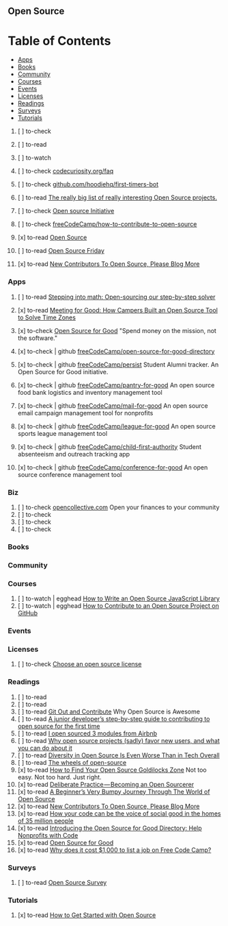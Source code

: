 ## Open Source

# Table of Contents
<!-- MarkdownTOC depth=4 -->
  - [Apps](#apps)
  - [Books](#books)
  - [Community](#community)
  - [Courses](#courses)
  - [Events](#events)
  - [Licenses](#licenses)
  - [Readings](#readings)
  - [Surveys](#surveys)
  - [Tutorials](#tutorials)
<!-- /MarkdownTOC -->

  1. [ ] to-check []()
  1. [ ] to-read []()
  1. [ ] to-watch []()

  1. [ ] to-check [codecuriosity.org/faq](https://codecuriosity.org/faq)
  1. [ ] to-check [github.com/hoodiehq/first-timers-bot](https://github.com/hoodiehq/first-timers-bot)

  1. [ ] to-read [The really big list of really interesting Open Source projects.](https://medium.com/@likid.geimfari/the-list-of-interesting-open-source-projects-2daaa2153f7c)

  1. [ ] to-check [Open source Initiative](https://opensource.org/)
  1. [ ] to-check [freeCodeCamp/how-to-contribute-to-open-source](https://github.com/freeCodeCamp/how-to-contribute-to-open-source)

  1. [x] to-read [Open Source](https://www.samjarman.co.nz/blog/open-source)

  1. [ ] to-read [Open Source Friday](https://opensourcefriday.com/)
  1. [x] to-read [New Contributors To Open Source, Please Blog More](https://dev.to/shubheksha/new-contributors-to-open-source-please-blog-more)

### Apps

  1. [ ] to-read [Stepping into math: Open-sourcing our step-by-step solver](https://blog.socratic.org/stepping-into-math-open-sourcing-our-step-by-step-solver-9b5da066ae36)

  1. [x] to-read [Meeting for Good: How Campers Built an Open Source Tool to Solve Time Zones](https://medium.freecodecamp.org/how-we-built-an-open-source-tool-that-helps-you-schedule-calls-across-time-zones-f8e6bce8455d)

  1. [x] to-check [Open Source for Good](https://www.freecodecamp.org/nonprofits/) "Spend money on the mission, not the software."
  1. [x] to-check | github [freeCodeCamp/open-source-for-good-directory](https://github.com/freeCodeCamp/open-source-for-good-directory)

  1. [x] to-check | github [freeCodeCamp/persist](https://github.com/freeCodeCamp/persist) Student Alumni tracker. An Open Source for Good initiative.
  1. [x] to-check | github [freeCodeCamp/pantry-for-good](https://github.com/freeCodeCamp/pantry-for-good) An open source food bank logistics and inventory management tool
  1. [x] to-check | github [freeCodeCamp/mail-for-good](https://github.com/freeCodeCamp/mail-for-good) An open source email campaign management tool for nonprofits
  1. [x] to-check | github [freeCodeCamp/league-for-good](https://github.com/freeCodeCamp/league-for-good) An open source sports league management tool
  1. [x] to-check | github [freeCodeCamp/child-first-authority](https://github.com/freeCodeCamp/child-first-authority) Student absenteeism and outreach tracking app
  1. [x] to-check | github [freeCodeCamp/conference-for-good](https://github.com/freeCodeCamp/conference-for-good) An open source conference management tool

### Biz

  1. [ ] to-check [opencollective.com](https://opencollective.com/) Open your finances to your community
  1. [ ] to-check []()
  1. [ ] to-check []()
  1. [ ] to-check []()


### Books

### Community

### Courses

  1. [ ] to-watch | egghead [How to Write an Open Source JavaScript Library](https://egghead.io/courses/how-to-write-an-open-source-javascript-library)
  1. [ ] to-watch | egghead [How to Contribute to an Open Source Project on GitHub](https://egghead.io/courses/how-to-contribute-to-an-open-source-project-on-github)

### Events

### Licenses

  1. [ ] to-check [Choose an open source license](https://choosealicense.com/)

### Readings

  1. [ ] to-read []()
  1. [ ] to-read []()
  1. [ ] to-read [Git Out and Contribute](https://medium.com/@prachi121096/git-out-and-contribute-c01fa643e2e1) Why Open Source is Awesome
  1. [ ] to-read [A junior developer’s step-by-step guide to contributing to open source for the first time](https://hackernoon.com/contributing-to-open-source-the-sharks-are-photoshopped-47e22db1ab86)
  1. [ ] to-read [I open sourced 3 modules from Airbnb](https://dev.to/kristof0425/i-open-sourced-3-modules-fromairbnb)
  1. [ ] to-read [Why open source projects (sadly) favor new users, and what you can do about it](https://medium.freecodecamp.org/why-open-source-projects-sadly-favor-new-users-and-what-you-can-do-about-it-ba586038949e)
  1. [ ] to-read [Diversity in Open Source Is Even Worse Than in Tech Overall](https://www.wired.com/2017/06/diversity-open-source-even-worse-tech-overall/)
  1. [ ] to-read [The wheels of open-source](https://hackernoon.com/the-wheels-of-open-source-weve-got-many-of-them-b345b74b1496)
  1. [x] to-read [How to Find Your Open Source Goldilocks Zone](https://medium.freecodecamp.org/searching-for-your-goldilocks-issue-f23b3a718de) Not too easy. Not too hard. Just right.
  1. [x] to-read [Deliberate Practice — Becoming an Open Sourcerer](https://medium.freecodecamp.org/deliberate-practice-becoming-an-open-sourcerer-27a4f7640940)
  1. [x] to-read [A Beginner’s Very Bumpy Journey Through The World of Open Source](https://medium.freecodecamp.com/a-beginners-very-bumpy-journey-through-the-world-of-open-source-4d108d540b39)
  1. [x] to-read [New Contributors To Open Source, Please Blog More](https://dev.to/shubheksha/new-contributors-to-open-source-please-blog-more)
  1. [x] to-read [How your code can be the voice of social good in the homes of 35 million people](https://medium.freecodecamp.org/how-your-code-can-be-the-voice-of-social-good-in-the-homes-of-35-million-people-a373a1e5c8ed)
  1. [x] to-read [Introducing the Open Source for Good Directory: Help Nonprofits with Code](https://medium.freecodecamp.org/open-source-for-good-now-its-easier-than-ever-to-code-for-a-cause-91901096c4e0)
  1. [x] to-read [Open Source for Good](https://medium.freecodecamp.org/open-source-for-good-1a0ea9f32d5a)
  1. [x] to-read [Why does it cost $1,000 to list a job on Free Code Camp?](https://medium.freecodecamp.org/why-does-it-cost-1-000-to-list-a-job-on-free-code-camp-fff05d4627a2)

### Surveys

  1. [ ] to-read [Open Source Survey](http://opensourcesurvey.org/2017/)

### Tutorials

  1. [x] to-read [How to Get Started with Open Source](https://hackernoon.com/how-to-get-started-with-open-source-2b705e726fea)